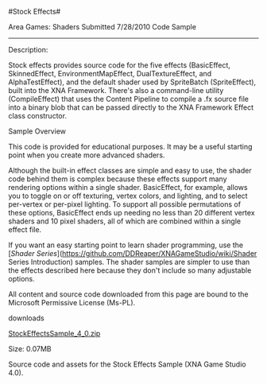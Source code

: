 #Stock Effects#

Area
Games: Shaders
Submitted
7/28/2010
Code Sample

---

Description:

Stock effects provides source code for the five effects (BasicEffect, SkinnedEffect, EnvironmentMapEffect, DualTextureEffect, and AlphaTestEffect), and the default shader used by SpriteBatch (SpriteEffect), built into the XNA Framework. There's also a command-line utility (CompileEffect) that uses the Content Pipeline to compile a .fx source file into a binary blob that can be passed directly to the XNA Framework Effect class constructor.

Sample Overview

This code is provided for educational purposes. It may be a useful starting point when you create more advanced shaders.

Although the built-in effect classes are simple and easy to use, the shader code behind them is complex because these effects support many rendering options within a single shader. BasicEffect, for example, allows you to toggle on or off texturing, vertex colors, and lighting, and to select per-vertex or per-pixel lighting. To support all possible permutations of these options, BasicEffect ends up needing no less than 20 different vertex shaders and 10 pixel shaders, all of which are combined within a single effect file.

If you want an easy starting point to learn shader programming, use the [*Shader Series*](https://github.com/DDReaper/XNAGameStudio/wiki/Shader Series Introduction) samples. The shader samples are simpler to use than the effects described here because they don't include so many adjustable options.


All content and source code downloaded from this page are bound to the Microsoft Permissive License (Ms-PL).


downloads

[StockEffectsSample_4_0.zip](https://github.com/DDReaper/XNAGameStudio/blob/master/Samples/StockEffectsSample_4_0.zip?raw=true)

Size: 0.07MB

Source code and assets for the Stock Effects Sample (XNA Game Studio 4.0). 